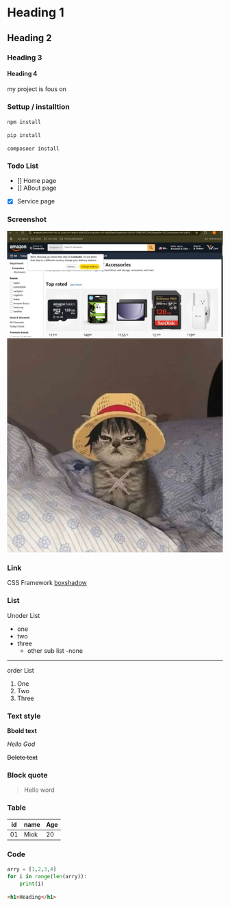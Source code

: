 # Heading 1
## Heading 2
### Heading 3
#### Heading 4
my project is fous on 

### Settup / installtion

`npm install`

`pip install`

`composoer install`

### Todo List
- [] Home page
- [] ABout page
- [x] Service page

### Screenshot
![Dasboard](image.png)
![Dasboard](image-1.png)

### Link
CSS Framework [boxshadow](https://getcssscan.com/css-box-shadow-examples)


### List 
Unoder List
- one
- two
- three
    - other sub list
    -none
---
order List
1. One
2. Two
3. Three

### Text style
**Bbold text**

*Hello God*

~~Delete text~~

### Block quote
> Hello word

### Table
|id |name | Age |
|----|-----|-----|
| 01 | Miok | 20 |

### Code
```python
arry = [1,2,3,4]
for i in range(len(arry)):
    print(i)
```

```html
<h1>Heading</h1>
```
